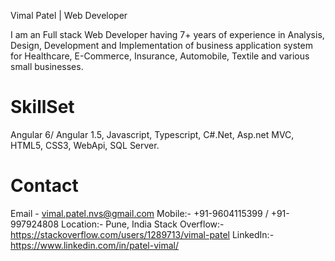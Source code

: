 Vimal Patel | Web Developer

I am an Full stack Web Developer having 7+ years of experience in Analysis, Design, Development and Implementation of business application system for Healthcare,
E-Commerce, Insurance, Automobile, Textile and various small businesses.

# SkillSet #
Angular 6/ Angular 1.5, Javascript, Typescript, C#.Net, Asp.net MVC, HTML5, CSS3, WebApi, SQL Server.

# Contact #
Email - vimal.patel.nvs@gmail.com
Mobile:- +91-9604115399 / +91-997924808
Location:- Pune, India
Stack Overflow:- https://stackoverflow.com/users/1289713/vimal-patel
LinkedIn:- https://www.linkedin.com/in/patel-vimal/

